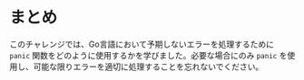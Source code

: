 # まとめ

このチャレンジでは、Go言語において予期しないエラーを処理するために `panic` 関数をどのように使用するかを学びました。必要な場合にのみ `panic` を使用し、可能な限りエラーを適切に処理することを忘れないでください。
